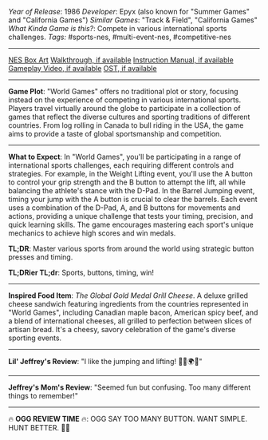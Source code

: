 *Year of Release*: 1986
*Developer*: Epyx (also known for "Summer Games" and "California Games")
*Similar Games*: "Track & Field", "California Games"
*What Kinda Game is this?*: Compete in various international sports challenges.
*Tags:* #sports-nes, #multi-event-nes, #competitive-nes

---
[NES Box Art](https://www.google.com/search?tbm=isch&q=NES+Box+Art+World+Games) 
[Walkthrough, if available](https://www.google.com/search?q=Walkthrough+NES+World+Games)
[Instruction Manual, if available](https://www.google.com/search?q=NES+Instruction+Manual+World+Games)
[Gameplay Video, if available](https://www.youtube.com/results?search_query=gameplay+NES+World+Games) 
[OST, if available](https://www.youtube.com/results?search_query=gameplay+NES+World+Games+OST)

- - -
**Game Plot**: "World Games" offers no traditional plot or story, focusing instead on the experience of competing in various international sports. Players travel virtually around the globe to participate in a collection of games that reflect the diverse cultures and sporting traditions of different countries. From log rolling in Canada to bull riding in the USA, the game aims to provide a taste of global sportsmanship and competition.

- - -
**What to Expect**: In "World Games", you'll be participating in a range of international sports challenges, each requiring different controls and strategies. For example, in the Weight Lifting event, you'll use the A button to control your grip strength and the B button to attempt the lift, all while balancing the athlete's stance with the D-Pad. In the Barrel Jumping event, timing your jump with the A button is crucial to clear the barrels. Each event uses a combination of the D-Pad, A, and B buttons for movements and actions, providing a unique challenge that tests your timing, precision, and quick learning skills. The game encourages mastering each sport's unique mechanics to achieve high scores and win medals.

**TL;DR**: Master various sports from around the world using strategic button presses and timing.

**TL;DRier TL;dr**: Sports, buttons, timing, win!

---
**Inspired Food Item**: *The Global Gold Medal Grill Cheese*. A deluxe grilled cheese sandwich featuring ingredients from the countries represented in "World Games", including Canadian maple bacon, American spicy beef, and a blend of international cheeses, all grilled to perfection between slices of artisan bread. It's a cheesy, savory celebration of the game's diverse sporting events.

---
**Lil' Jeffrey's Review**: "I like the jumping and lifting! 🏋️‍♂️🌍😃"

---
**Jeffrey's Mom's Review**: "Seemed fun but confusing. Too many different things to remember!"

---
🔥 **OGG REVIEW TIME** 🔥: OGG SAY TOO MANY BUTTON. WANT SIMPLE. HUNT BETTER. 🏹🦬